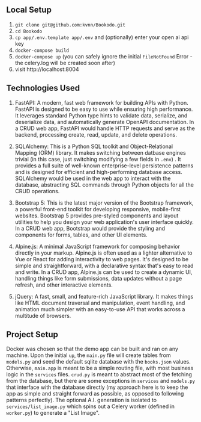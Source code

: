 ## Local Setup
1. `git clone git@github.com:kvnn/Bookodo.git`
2. `cd Bookodo`
3. `cp app/.env.template app/.env` and (optionally) enter your open ai api key
4. `docker-compose build`
5. `docker-compose up` (you can safely ignore the initial `FileNotFound` Error - the celery.log will be created soon after)
6. visit http://localhost:8004

## Technologies Used
1. FastAPI: A modern, fast web framework for building APIs with Python. FastAPI is designed to be easy to use while ensuring high performance. It leverages standard Python type hints to validate data, serialize, and deserialize data, and automatically generate OpenAPI documentation. In a CRUD web app, FastAPI would handle HTTP requests and serve as the backend, processing create, read, update, and delete operations.

2. SQLAlchemy: This is a Python SQL toolkit and Object-Relational Mapping (ORM) library. It makes switching between datbase engines trivial (in this case, just switching modifying a few fields in `.env`) . It provides a full suite of well-known enterprise-level persistence patterns and is designed for efficient and high-performing database access. SQLAlchemy would be used in the web app to interact with the database, abstracting SQL commands through Python objects for all the CRUD operations.

3. Bootstrap 5: This is the latest major version of the Bootstrap framework, a powerful front-end toolkit for developing responsive, mobile-first websites. Bootstrap 5 provides pre-styled components and layout utilities to help you design your web application's user interface quickly. In a CRUD web app, Bootstrap would provide the styling and components for forms, tables, and other UI elements.

4. Alpine.js: A minimal JavaScript framework for composing behavior directly in your markup. Alpine.js is often used as a lighter alternative to Vue or React for adding interactivity to web pages. It's designed to be simple and straightforward, with a declarative syntax that's easy to read and write. In a CRUD app, Alpine.js can be used to create a dynamic UI, handling things like form submissions, data updates without a page refresh, and other interactive elements.

5. jQuery: A fast, small, and feature-rich JavaScript library. It makes things like HTML document traversal and manipulation, event handling, and animation much simpler with an easy-to-use API that works across a multitude of browsers. 

## Project Setup
Docker was chosen so that the demo app can be built and ran on any machine. Upon the initial `up`, the `main.py` file will create tables from `models.py` and seed the default sqlite database with the `books.json` values. Otherwise, `main.app` is meant to be a simple routing file, with most business logic in the `services` files. `crud.py` is meant to abstract most of the fetching from the database, but there are some exceptions in `services` and `models.py` that interface with the database directly (my approach here is to keep the app as simple and straight forward as possible, as opposed to following patterns perfectly). The optional A.I. generation is isolated to `services/list_image.py` which spins out a Celery worker (defined in `worker.py`) to generate a "List Image". 